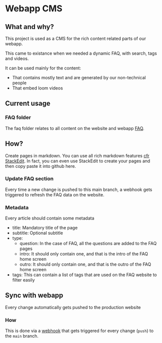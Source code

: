 # Webapp CMS

## What and why?

This project is used as a CMS for the rich content related parts of our webapp.

This came to existance when we needed a dynamic FAQ, with search, tags and videos.

It can be used mainly for the content:

- That contains mostly text and are generated by our non-technical people
- That embed loom videos

## Current usage

### FAQ folder

The faq folder relates to all content on the website and webapp [FAQ](https://app.partofthepack.com/faq).

## How?

Create pages in markdown. You can use all rich markdown features [cfr StackEdit](https://stackedit.io/app).
In fact, you can even use StackEdit to create your pages and then copy paste it into github here.

### Update FAQ section

Every time a new change is pushed to this main branch, a webhook gets triggered to refresh the FAQ data on the website.

### Metadata

Every article should contain some metadata

- title: Mandatory title of the page
- subtitle: Optional subtitle
- type:
  - question: In the case of FAQ, all the questions are added to the FAQ pages
  - intro: It should only contain one, and that is the intro of the FAQ home screen
  - outro: It should only contain one, and that is the outro of the FAQ home screen
- tags: This can contain a list of tags that are used on the FAQ website to filter easily

## Sync with webapp

Every change automatically gets pushed to the production website

### How

This is done via a [webhook](https://github.com/Part-of-The-Pack/webapp-cms/settings/hooks) that gets triggered for every change (`push`) to the `main` branch.
